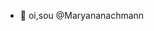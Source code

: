 - 👋 oi,sou @Maryananachmann


<!---
Maryananachmann/Maryananachmann is a ✨ special ✨ repository because its `README.md` (this file) appears on your GitHub profile.
You can click the Preview link to take a look at your changes.
--->
